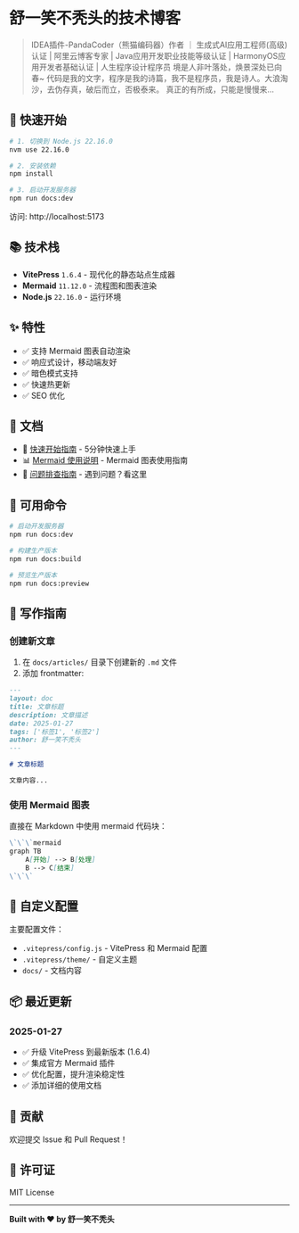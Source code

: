 # 舒一笑不秃头的技术博客

> IDEA插件-PandaCoder（熊猫编码器）作者 ｜ 生成式AI应用工程师(高级)认证 | 阿里云博客专家 | Java应用开发职业技能等级认证 | HarmonyOS应用开发者基础认证 | 人生程序设计程序员 境是人非叶落处，焕景深处已向春~ 代码是我的文字，程序是我的诗篇，我不是程序员，我是诗人。大浪淘沙，去伪存真，破后而立，否极泰来。 真正的有所成，只能是慢慢来...

## 🚀 快速开始

```bash
# 1. 切换到 Node.js 22.16.0
nvm use 22.16.0

# 2. 安装依赖
npm install

# 3. 启动开发服务器
npm run docs:dev
```

访问: http://localhost:5173

## 📚 技术栈

- **VitePress** `1.6.4` - 现代化的静态站点生成器
- **Mermaid** `11.12.0` - 流程图和图表渲染
- **Node.js** `22.16.0` - 运行环境

## ✨ 特性

- ✅ 支持 Mermaid 图表自动渲染
- ✅ 响应式设计，移动端友好
- ✅ 暗色模式支持
- ✅ 快速热更新
- ✅ SEO 优化

## 📖 文档

- 📝 [快速开始指南](./QUICK_START.md) - 5分钟快速上手
- 📊 [Mermaid 使用说明](./MERMAID_USAGE.md) - Mermaid 图表使用指南
- 🔧 [问题排查指南](./TROUBLESHOOTING.md) - 遇到问题？看这里

## 🔨 可用命令

```bash
# 启动开发服务器
npm run docs:dev

# 构建生产版本
npm run docs:build

# 预览生产版本
npm run docs:preview
```

## 📝 写作指南

### 创建新文章

1. 在 `docs/articles/` 目录下创建新的 `.md` 文件
2. 添加 frontmatter:

```markdown
---
layout: doc
title: 文章标题
description: 文章描述
date: 2025-01-27
tags: ['标签1', '标签2']
author: 舒一笑不秃头
---

# 文章标题

文章内容...
```

### 使用 Mermaid 图表

直接在 Markdown 中使用 mermaid 代码块：

```markdown
\`\`\`mermaid
graph TB
    A[开始] --> B[处理]
    B --> C[结束]
\`\`\`
```

## 🎨 自定义配置

主要配置文件：
- `.vitepress/config.js` - VitePress 和 Mermaid 配置
- `.vitepress/theme/` - 自定义主题
- `docs/` - 文档内容

## 📦 最近更新

### 2025-01-27
- ✅ 升级 VitePress 到最新版本 (1.6.4)
- ✅ 集成官方 Mermaid 插件
- ✅ 优化配置，提升渲染稳定性
- ✅ 添加详细的使用文档

## 🤝 贡献

欢迎提交 Issue 和 Pull Request！

## 📄 许可证

MIT License

---

**Built with ❤️ by 舒一笑不秃头**
